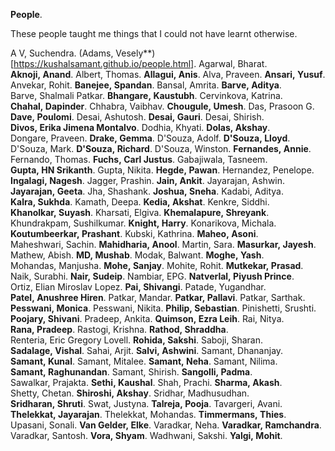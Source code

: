 **People**.

These people taught me things that I could not have learnt otherwise.

A&nbsp;V,&nbsp;Suchendra. 
(Adams,&nbsp;Vesely**)[https://kushalsamant.github.io/people.html]. 
Agarwal,&nbsp;Bharat. 
**Aknoji,&nbsp;Anand**. 
Albert,&nbsp;Thomas. 
**Allagui,&nbsp;Anis**. 
Alva,&nbsp;Praveen. 
**Ansari,&nbsp;Yusuf**. 
Anvekar,&nbsp;Rohit. 
**Banejee,&nbsp;Spandan**. 
Bansal,&nbsp;Amrita. 
**Barve,&nbsp;Aditya**. 
Barve,&nbsp;Shalmali&nbsp;Patkar. 
**Bhangare,&nbsp;Kaustubh**. 
Cervinkova,&nbsp;Katrina. 
**Chahal,&nbsp;Dapinder**. 
Chhabra,&nbsp;Vaibhav. 
**Chougule,&nbsp;Umesh**. 
Das,&nbsp;Prasoon G. 
**Dave,&nbsp;Poulomi**. 
Desai,&nbsp;Ashutosh. 
**Desai,&nbsp;Gauri**. 
Desai,&nbsp;Shirish. 
**Divos,&nbsp;Erika&nbsp;Jimena&nbsp;Montalvo**. 
Dodhia,&nbsp;Khyati. 
**Dolas,&nbsp;Akshay**. 
Dongare,&nbsp;Praveen. 
**Drake,&nbsp;Gemma**. 
D'Souza,&nbsp;Adolf. 
**D'Souza,&nbsp;Lloyd**. 
D'Souza,&nbsp;Mark. 
**D'Souza,&nbsp;Richard**. 
D'Souza,&nbsp;Winston. 
**Fernandes,&nbsp;Annie**. 
Fernando,&nbsp;Thomas. 
**Fuchs,&nbsp;Carl&nbsp;Justus**. 
Gabajiwala,&nbsp;Tasneem. 
**Gupta,&nbsp;HN&nbsp;Srikanth**. 
Gupta,&nbsp;Nikita. 
**Hegde,&nbsp;Pawan**. 
Hernandez,&nbsp;Penelope. 
**Ingalagi,&nbsp;Nagesh**. 
Jagger,&nbsp;Prashin. 
**Jain,&nbsp;Ankit**. 
Jayarajan,&nbsp;Ashwin. 
**Jayarajan,&nbsp;Geeta**. 
Jha,&nbsp;Shashank. 
**Joshua,&nbsp;Sneha**. 
Kadabi,&nbsp;Aditya. 
**Kalra,&nbsp;Sukhda**. 
Kamath,&nbsp;Deepa. 
**Kedia,&nbsp;Akshat**. 
Kenkre,&nbsp;Siddhi. 
**Khanolkar,&nbsp;Suyash**. 
Kharsati,&nbsp;Elgiva. 
**Khemalapure,&nbsp;Shreyank**. 
Khundrakpam,&nbsp;Sushilkumar. 
**Knight,&nbsp;Harry**. 
Konarikova,&nbsp;Michala. 
**Koutumbeerkar,&nbsp;Prashant**. 
Kubski,&nbsp;Kathrina. 
**Maheo,&nbsp;Asoni**. 
Maheshwari,&nbsp;Sachin. 
**Mahidharia,&nbsp;Anool**. 
Martin,&nbsp;Sara. 
**Masurkar,&nbsp;Jayesh**. 
Mathew,&nbsp;Abish. 
**MD,&nbsp;Mushab**. 
Modak,&nbsp;Balwant. 
**Moghe,&nbsp;Yash**. 
Mohandas,&nbsp;Manjusha. 
**Mohe,&nbsp;Sanjay**. 
Mohite,&nbsp;Rohit. 
**Mutkekar,&nbsp;Prasad**. 
Naik,&nbsp;Surabhi. 
**Nair,&nbsp;Sudeip**. 
Nambiar,&nbsp;EPG. 
**Natverlal,&nbsp;Piyush&nbsp;Prince**. 
Ortiz,&nbsp;Elian&nbsp;Miroslav&nbsp;Lopez. 
**Pai,&nbsp;Shivangi**. 
Patade,&nbsp;Yugandhar. 
**Patel,&nbsp;Anushree&nbsp;Hiren**. 
Patkar,&nbsp;Mandar. 
**Patkar,&nbsp;Pallavi**. 
Patkar,&nbsp;Sarthak. 
**Pesswani,&nbsp;Monica**. 
Pesswani,&nbsp;Nikita. 
**Philip,&nbsp;Sebastian**. 
Pinishetti,&nbsp;Srushti. 
**Poojary,&nbsp;Shivani**. 
Pradeep,&nbsp;Ankita. 
**Quimson,&nbsp;Ezra&nbsp;Leih**. 
Rai,&nbsp;Nitya. 
**Rana,&nbsp;Pradeep**. 
Rastogi,&nbsp;Krishna. 
**Rathod,&nbsp;Shraddha**. 
Renteria,&nbsp;Eric&nbsp;Gregory&nbsp;Lovell. 
**Rohida,&nbsp;Sakshi**. 
Saboji,&nbsp;Sharan. 
**Sadalage,&nbsp;Vishal**. 
Sahai,&nbsp;Arjit. 
**Salvi,&nbsp;Ashwini**. 
Samant,&nbsp;Dhananjay. 
**Samant,&nbsp;Kunal**. 
Samant,&nbsp;Mitalee. 
**Samant,&nbsp;Neha**. 
Samant,&nbsp;Nilima. 
**Samant,&nbsp;Raghunandan**. 
Samant,&nbsp;Shirish. 
**Sangolli,&nbsp;Padma**. 
Sawalkar,&nbsp;Prajakta. 
**Sethi,&nbsp;Kaushal**. 
Shah,&nbsp;Prachi. 
**Sharma,&nbsp;Akash**. 
Shetty,&nbsp;Chetan. 
**Shiroshi,&nbsp;Akshay**. 
Sridhar,&nbsp;Madhusudhan. 
**Sridharan,&nbsp;Shruti**. 
Swat,&nbsp;Justyna. 
**Talreja,&nbsp;Pooja**. 
Tavargeri,&nbsp;Avani. 
**Thelekkat,&nbsp;Jayarajan**. 
Thelekkat,&nbsp;Mohandas. 
**Timmermans,&nbsp;Thies**. 
Upasani,&nbsp;Sonali. 
**Van Gelder,&nbsp;Elke**. 
Varadkar,&nbsp;Neha. 
**Varadkar,&nbsp;Ramchandra**. 
Varadkar,&nbsp;Santosh. 
**Vora,&nbsp;Shyam**. 
Wadhwani,&nbsp;Sakshi. 
**Yalgi,&nbsp;Mohit**. 